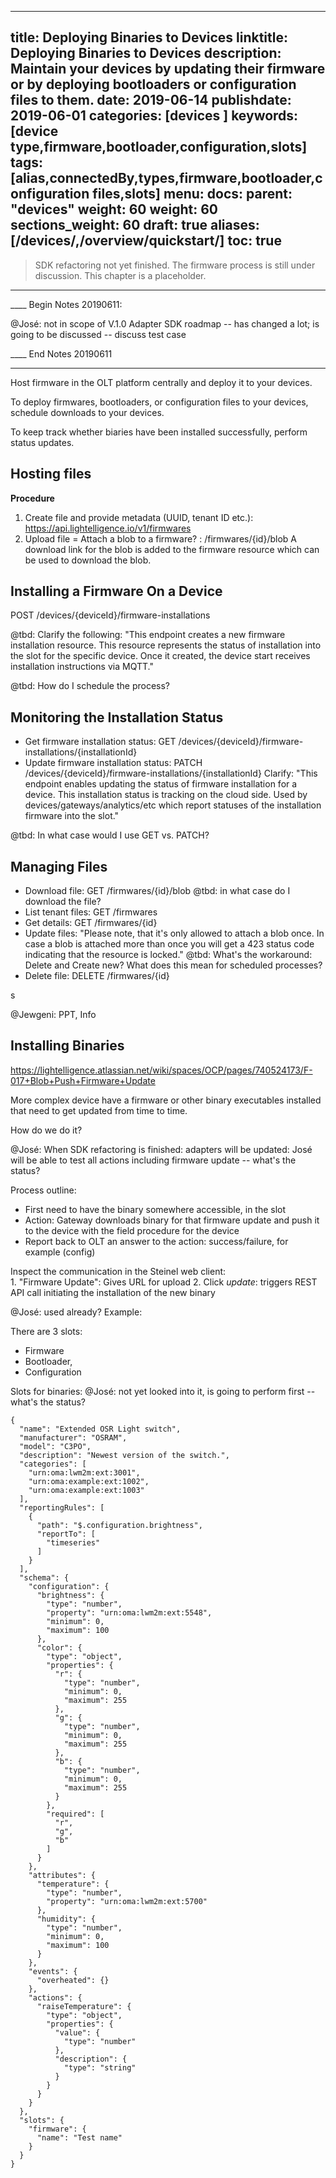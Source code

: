 
---
title: Deploying Binaries to Devices
linktitle: Deploying Binaries to Devices
description: Maintain your devices by updating their firmware or by deploying bootloaders or configuration files to them. 
date: 2019-06-14
publishdate: 2019-06-01
categories: [devices  ]
keywords: [device type,firmware,bootloader,configuration,slots]
tags: [alias,connectedBy,types,firmware,bootloader,configuration files,slots]
menu:
  docs:
    parent: "devices"
    weight: 60
weight: 60
sections_weight: 60
draft: true
aliases: [/devices/,/overview/quickstart/]
toc: true
---

> SDK refactoring not yet finished. The firmware process is still under discussion.  This chapter is a placeholder.


---

____ Begin Notes 20190611:

@José: not in scope of V.1.0 Adapter SDK roadmap -- has changed a lot; is going to be discussed -- discuss test case

____ End Notes  20190611

---

<!-- no test case, it's coverd by system tests: Steffen Baumgart ; automated tests-> hatem, t understand the flow--> 

<!-- https://lightelligence.atlassian.net/wiki/spaces/OCP/pages/740524173/F-017+Blob+Push+Firmware+Update?focusedCommentId=781254735 -->

Host firmware in the OLT platform centrally and deploy it to your devices.

To deploy firmwares, bootloaders, or configuration files to your devices, schedule downloads to your devices.

To keep track whether biaries have been installed successfully, perform status updates.

## Hosting files

**Procedure**

1. Create file and provide metadata (UUID, tenant ID etc.): https://api.lightelligence.io/v1/firmwares 
2. Upload file = Attach a blob to a firmware? : /firmwares/{id}/blob
	A download link for the blob is added to the firmware resource which can be used to download the blob.


## Installing a Firmware On a Device 

POST /devices/{deviceId}/firmware-installations

@tbd: Clarify the following: "This endpoint creates a new firmware installation resource. This resource 
represents the status of installation into the slot for the specific device. Once it created, 
the device start receives installation instructions via MQTT."

@tbd: How do I schedule the process?

## Monitoring the Installation Status

* Get firmware installation status: GET /devices/{deviceId}/firmware-installations/{installationId}
* Update firmware installation status: PATCH /devices/{deviceId}/firmware-installations/{installationId}
	Clarify: "This endpoint enables updating the status of firmware installation for a device. This installation status is tracking on the cloud side. 
	Used by devices/gateways/analytics/etc which report statuses of the installation firmware into the slot."

@tbd: In what case would I use GET vs. PATCH?

## Managing Files

* Download file: GET /firmwares/{id}/blob @tbd: in what case do I download the file? 
* List tenant files: GET /firmwares
* Get details: GET /firmwares/{id}
* Update files: 
	"Please note, that it's only allowed to attach a blob once. 
	In case a blob is attached more than once you will get a 423 status code indicating that the resource is locked."
	@tbd: What's the workaround: Delete and Create new? What does this mean for scheduled processes?
* Delete file: DELETE /firmwares/{id}

s

@Jewgeni: PPT, Info

## Installing Binaries

https://lightelligence.atlassian.net/wiki/spaces/OCP/pages/740524173/F-017+Blob+Push+Firmware+Update

More complex device have a firmware or other binary executables installed that need to get updated from time to time.

How do we do it?

@José: When SDK refactoring is finished: adapters will be updated: José will be able to test all actions including firmware update -- what's the status?

Process outline: 

* First need to have the binary somewhere accessible, in the slot
* Action: Gateway downloads binary for that firmware update and push it to the device with the field procedure for the device 
* Report back to OLT an answer to the action: success/failure, for example (config)
 
Inspect the communication in the Steinel web client:  
	1. "Firmware Update": Gives URL for upload
	2. Click *update*: triggers REST API call initiating the installation of the new binary



@José: used already? Example:

There are 3 slots:

* Firmware
* Bootloader,
* Configuration



Slots for binaries:  @José: not yet looked into it, is going to perform first -- what's the status?

```
{
  "name": "Extended OSR Light switch",
  "manufacturer": "OSRAM",
  "model": "C3PO",
  "description": "Newest version of the switch.",
  "categories": [
    "urn:oma:lwm2m:ext:3001",
    "urn:oma:example:ext:1002",
    "urn:oma:example:ext:1003"
  ],
  "reportingRules": [
    {
      "path": "$.configuration.brightness",
      "reportTo": [
        "timeseries"
      ]
    }
  ],
  "schema": {
    "configuration": {
      "brightness": {
        "type": "number",
        "property": "urn:oma:lwm2m:ext:5548",
        "minimum": 0,
        "maximum": 100
      },
      "color": {
        "type": "object",
        "properties": {
          "r": {
            "type": "number",
            "minimum": 0,
            "maximum": 255
          },
          "g": {
            "type": "number",
            "minimum": 0,
            "maximum": 255
          },
          "b": {
            "type": "number",
            "minimum": 0,
            "maximum": 255
          }
        },
        "required": [
          "r",
          "g",
          "b"
        ]
      }
    },
    "attributes": {
      "temperature": {
        "type": "number",
        "property": "urn:oma:lwm2m:ext:5700"
      },
      "humidity": {
        "type": "number",
        "minimum": 0,
        "maximum": 100
      }
    },
    "events": {
      "overheated": {}
    },
    "actions": {
      "raiseTemperature": {
        "type": "object",
        "properties": {
          "value": {
            "type": "number"
          },
          "description": {
            "type": "string"
          }
        }
      }
    }
  },
  "slots": {
    "firmware": {
      "name": "Test name"
    }
  }
}
```

## 